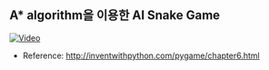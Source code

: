 ## A* algorithm을 이용한 AI Snake Game

[![Video](http://img.youtube.com/vi/XD-FvAR3vZk/0.jpg)](https://youtu.be/XD-FvAR3vZk?t=0s)

- Reference: http://inventwithpython.com/pygame/chapter6.html
